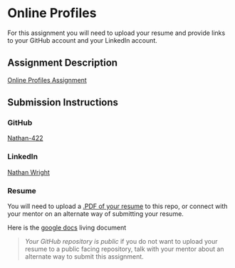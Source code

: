 # Online Profiles
For this assignment you will need to upload your resume and provide links to your GitHub account and your LinkedIn account.

## Assignment Description
[Online Profiles Assignment](https://education.launchcode.org/liftoff/modules/assignments/online-profiles)

## Submission Instructions
 
### GitHub
[Nathan-422](https://github.com/Nathan-422/)  

 
### LinkedIn
[Nathan Wright](https://www.linkedin.com/in/nathan422/)

### Resume
You will need to upload a [.PDF of your resume](./Nathan%20Wright%20-%20LC%20RESUME.pdf) to this repo, or connect with your mentor on an alternate way of submitting your resume.

Here is the [google docs](https://docs.google.com/document/d/1qFWmm4xBkDIbm-4tGQePi_FKR37izngfzKNlpoHGCo8/edit?usp=sharing) living document

> *Your GitHub repository is public* if you do not want to upload your resume to a public facing repository, talk with your mentor about an alternate way to submit this assignment.

